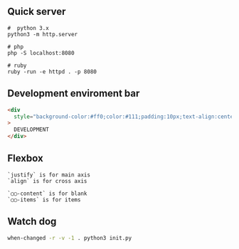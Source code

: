 ## Quick server

```
#  python 3.x
python3 -m http.server

# php
php -S localhost:8080

# ruby
ruby -run -e httpd . -p 8080
```

## Development enviroment bar

```html
<div
  style="background-color:#ff0;color:#111;padding:10px;text-align:center;font-size:12px;font-weight:bold;"
>
  DEVELOPMENT
</div>
```

## Flexbox

```
`justify` is for main axis
`align` is for cross axis

`◯◯-content` is for blank
`◯◯-items` is for items
```

## Watch dog

```bash
when-changed -r -v -1 . python3 init.py
```
